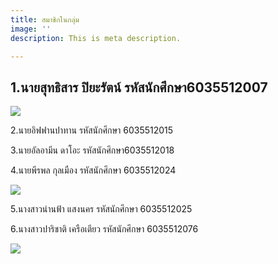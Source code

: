 ```yaml
---
title: สมาชิกในกลุ่ม
image: ''
description: This is meta description.

---
```

## 1.นายสุทธิสาร ปิยะรัตน์ รหัสนักศึกษา6035512007

![](/images/67239262_2467376653324926_3347226047094456320_o.jpg)

2\.นายอิฟฟานปาทาน รหัสนักศึกษา 6035512015

3\.นายอัลอามีน ดาโอะ รหัสนักศึกษา6035512018

4\.นายพีรพล กุลเมือง รหัสนักศึกษา 6035512024

![](/images/48373441_2031573160292336_5105572992218300416_n.jpg)

5\.นางสาวน่านฟ้า แสงนคร รหัสนักศึกษา 6035512025

6\.นางสาวปาริชาติ เครือเตียว รหัสนักศึกษา 6035512076

![](https://media.discordapp.net/attachments/755066241915551859/773274106174898176/IMG_20201104_025416.jpg?width=539&height=609)